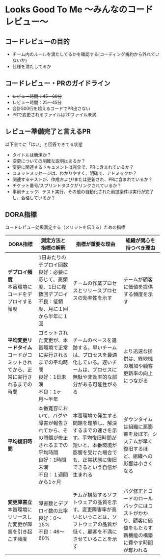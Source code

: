 # Looks Good To Me 〜みんなのコードレビュー〜

## コードレビューの目的
- チーム内のルールを満たしてるかを確認する(コーディング規約から外れていないか)
- 仕様を満たしてるか

## コードレビュー・PRのガイドライン
- ~~レビュー時間：45〜60分~~
- レビュー時間：25〜45分
- 合計500行を超えるコードでPR出さない
- PRで変更されるファイルは20ファイル未満

## レビュー準備完了と言えるPR
以下全てに「はい」と回答できてる状態
- タイトルは簡潔か？
- 変更についての明確な説明はあるか？
- 変更に関連するドキュメントは完全で、PRに含まれているか？
- コミットメッセージは、わかりやすく、明確で、アドミックか？
- 関連するテストが、作成および/または更新され、PRに含まれているか？
- チケット番号/スプリントタスクがリンクされているか？
- 事前チェック、テスト実行、その他の自動化された前提条件は実行が完了し、合格しているか？

## DORA指標
コードレビュー効果測定する（メリットを伝える）ための指標

| DORA指標 | 測定方法と<br/>指標の解釈 | 指標が重要な理由 | 組織が関心を<br/>持つべき理由 |
|----|----|----|----|
| **デプロイ頻度**<br/>本番環境にコードをデプロイする頻度 | 1日あたりのデプロイ回数<br/>良好：必要に応じて、高頻度、1日に複数回デプロイ<br/>不良：低頻度、月に１回から半年に１回 | チームの作業プロセスとリリースプロセスの効率性を示す | チームが顧客に価値を提供する頻度を示す |
| **平均変更リードタイム**<br/>コードがコミットされてから、正常に実行されるまでの時間 | コミットされた変更が、本番環境で正常に実行されるまでの平均時間<br/>良好：1日未満<br/>不良：1ヶ月〜半年 | チームのペースを追跡する。早いチームは、プロセスを最適化している。遅いチームは、プロセスに無駄や非効率的な部分がある可能性がある | より迅速な提供は、終映機の増加や顧客更新率の向上につながる |
| **平均復旧時間** | 本番寛容において、バグや障害が報告されてから、その問題が修正されるまでの平均時間<br/>良好：1時間未満<br/>不良：１週間から1ヶ月 | 本番環境で発生する問題を理解し、解決するまでの速さを示す。平均復旧時間が短いと、本番環境が影響を受けた場合でも、正常状態に復旧できるという自信が生まれる | ダウンタイムは組織に悪影響を及ぼす。システムが早く復旧するほど、組織ヘの影響は小さくなる |
| **変更障害立**<br/>本番環境にリリースした変更が障害を引き起こす頻度 | 障害数とデプロイ数の比率<br/>良好：0〜15%<br/>不良：46〜60% | チムが構築するソフトウェアの品質を示す。変更障害率が高いということは、ソフトウェアの品質が低く、顧客を不満にさせていることを示す | バグ修正とコードのロールバックにはコストがかかり、顧客に価値をもたらす新機能の構築に費やす時間が奪われる |
